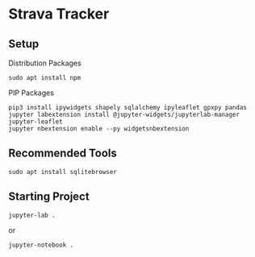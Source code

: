 # Strava Tracker

## Setup

Distribution Packages

    sudo apt install npm

PIP Packages

    pip3 install ipywidgets shapely sqlalchemy ipyleaflet gpxpy pandas
    jupyter labextension install @jupyter-widgets/jupyterlab-manager jupyter-leaflet
    jupyter nbextension enable --py widgetsnbextension
    
## Recommended Tools

    sudo apt install sqlitebrowser
    
## Starting Project

    jupyter-lab .

or 
    
    jupyter-notebook .